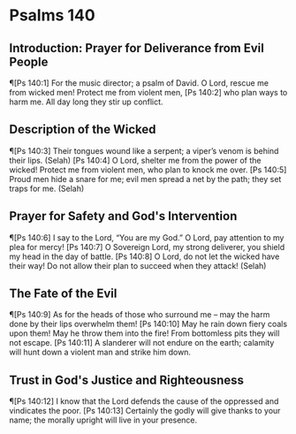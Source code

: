 # Psalms 140

## Introduction: Prayer for Deliverance from Evil People
¶[Ps 140:1] For the music director; a psalm of David. O Lord, rescue me from wicked men! Protect me from violent men,
[Ps 140:2] who plan ways to harm me. All day long they stir up conflict.

## Description of the Wicked
¶[Ps 140:3] Their tongues wound like a serpent; a viper’s venom is behind their lips. (Selah)
[Ps 140:4] O Lord, shelter me from the power of the wicked! Protect me from violent men, who plan to knock me over.
[Ps 140:5] Proud men hide a snare for me; evil men spread a net by the path; they set traps for me. (Selah)

## Prayer for Safety and God's Intervention
¶[Ps 140:6] I say to the Lord, “You are my God.” O Lord, pay attention to my plea for mercy!
[Ps 140:7] O Sovereign Lord, my strong deliverer, you shield my head in the day of battle.
[Ps 140:8] O Lord, do not let the wicked have their way! Do not allow their plan to succeed when they attack! (Selah)

## The Fate of the Evil
¶[Ps 140:9] As for the heads of those who surround me – may the harm done by their lips overwhelm them!
[Ps 140:10] May he rain down fiery coals upon them! May he throw them into the fire! From bottomless pits they will not escape.
[Ps 140:11] A slanderer will not endure on the earth; calamity will hunt down a violent man and strike him down.

## Trust in God's Justice and Righteousness
¶[Ps 140:12] I know that the Lord defends the cause of the oppressed and vindicates the poor.
[Ps 140:13] Certainly the godly will give thanks to your name; the morally upright will live in your presence.

